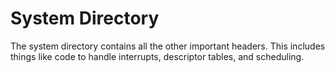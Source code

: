 # System Directory
The system directory contains all the other important headers. This includes
things like code to handle interrupts, descriptor tables, and scheduling.
